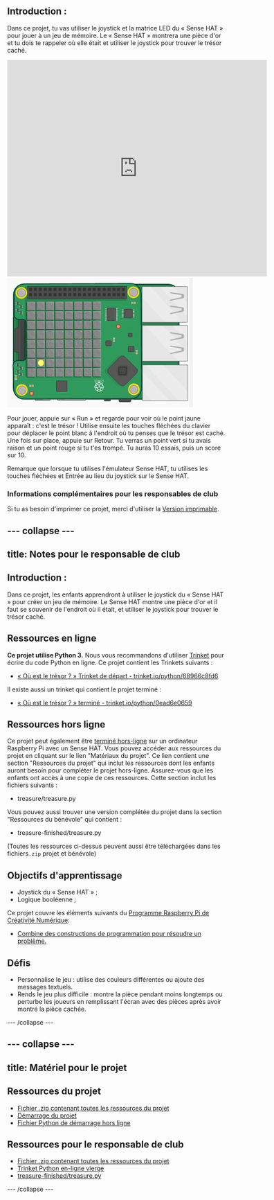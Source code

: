 ## Introduction :

Dans ce projet, tu vas utiliser le joystick et la matrice LED du « Sense HAT » pour jouer à un jeu de mémoire. Le « Sense HAT » montrera une pièce d'or et tu dois te rappeler où elle était et utiliser le joystick pour trouver le trésor caché.

<div class="trinket">
  <iframe src="https://trinket.io/embed/python/79ac6a377d?outputOnly=true&start=result" width="600" height="500" frameborder="0" marginwidth="0" marginheight="0" allowfullscreen mark="crwd-mark">
</iframe> <img src="images/treasure-final.png" />
</div>

Pour jouer, appuie sur « Run » et regarde pour voir où le point jaune apparaît : c'est le trésor ! Utilise ensuite les touches fléchées du clavier pour déplacer le point blanc à l'endroit où tu penses que le trésor est caché. Une fois sur place, appuie sur Retour. Tu verras un point vert si tu avais raison et un point rouge si tu t'es trompé. Tu auras 10 essais, puis un score sur 10.

Remarque que lorsque tu utilises l'émulateur Sense HAT, tu utilises les touches fléchées et Entrée au lieu du joystick sur le Sense HAT.

### Informations complémentaires pour les responsables de club

Si tu as besoin d'imprimer ce projet, merci d'utiliser la [Version imprimable](https://projects.raspberrypi.org/fr-FR/projects/wheres-the-treasure/print).

--- collapse ---
---
title: Notes pour le responsable de club
---

## Introduction :

Dans ce projet, les enfants apprendront à utiliser le joystick du « Sense HAT » pour créer un jeu de mémoire. Le Sense HAT montre une pièce d'or et il faut se souvenir de l'endroit où il était, et utiliser le joystick pour trouver le trésor caché.

## Ressources en ligne

**Ce projet utilise Python 3.** Nous vous recommandons d'utiliser [Trinket](https://trinket.io/) pour écrire du code Python en ligne. Ce projet contient les Trinkets suivants :

* [« Où est le trésor ? » Trinket de départ - trinket.io/python/68966c8fd6](https://trinket.io/python/68966c8fd6)

Il existe aussi un trinket qui contient le projet terminé :

* [« Où est le trésor ? » terminé - trinket.io/python/0ead6e0659](https://trinket.io/python/0ead6e0659)

## Ressources hors ligne

Ce projet peut également être [terminé hors-ligne](https://www.codeclubprojects.org/en-GB/resources/physical-sense-hat/) sur un ordinateur Raspberry Pi avec un Sense HAT. Vous pouvez accéder aux ressources du projet en cliquant sur le lien "Matériaux du projet". Ce lien contient une section "Ressources du projet" qui inclut les ressources dont les enfants auront besoin pour compléter le projet hors-ligne. Assurez-vous que les enfants ont accès à une copie de ces ressources. Cette section inclut les fichiers suivants :

* treasure/treasure.py

Vous pouvez aussi trouver une version complétée du projet dans la section "Ressources du bénévole" qui contient :

* treasure-finished/treasure.py

(Toutes les ressources ci-dessus peuvent aussi être téléchargées dans les fichiers`.zip` projet et bénévole)

## Objectifs d'apprentissage

* Joystick du « Sense HAT » ;
* Logique booléenne ;

Ce projet couvre les éléments suivants du [Programme Raspberry Pi de Créativité Numérique](http://rpf.io/curriculum):

* [Combine des constructions de programmation pour résoudre un problème.](https://www.raspberrypi.org/curriculum/programming/builder)

## Défis

* Personnalise le jeu : utilise des couleurs différentes ou ajoute des messages textuels. 
* Rends le jeu plus difficile : montre la pièce pendant moins longtemps ou perturbe les joueurs en remplissant l'écran avec des pièces après avoir montré la pièce cachée. 

--- /collapse ---

--- collapse ---
---
title: Matériel pour le projet
---

## Ressources du projet

* [Fichier .zip contenant toutes les ressources du projet](resources/treasure-project-resources.zip)
* [Démarrage du projet](http://jumpto.cc/treasure-go)
* [Fichier Python de démarrage hors ligne](resources/treasure-treasure.py)

## Ressources pour le responsable de club

* [Fichier .zip contenant toutes les ressources du projet](resources/treasure-volunteer-resources.zip)
* [Trinket Python en-ligne vierge](https://trinket.io/python/79ac6a377d)
* [treasure-finished/treasure.py](resources/treasure-finished-treasure.py)

--- /collapse ---